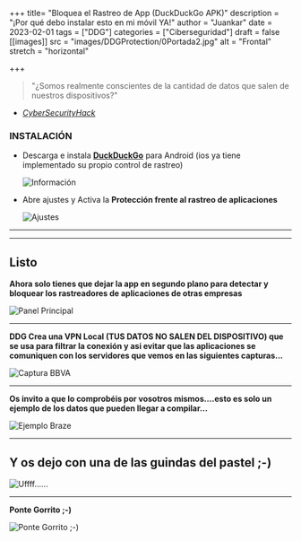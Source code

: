 +++
title= "Bloquea el Rastreo de App (DuckDuckGo APK)"
description = "¡Por qué debo instalar esto en mi móvil YA!"
author = "Juankar"
date = 2023-02-01
tags = ["DDG"]
categories = ["Ciberseguridad"]
draft = false
[[images]]
  src = "images/DDGProtection/0Portada2.jpg"
  alt = "Frontal"
  stretch = "horizontal"

+++


> "¿Somos realmente conscientes de la cantidad de datos que salen de nuestros dispositivos?"  
-
	[*CyberSecurityHack*][def1] 


### INSTALACIÓN ###   

- Descarga e instala [**DuckDuckGo**][def2] para Android (ios ya tiene implementado su propio control de rastreo)   

  ![Información](/images/DDGProtection/1Portada.png "Información")    

- Abre ajustes y Activa la **Protección frente al rastreo de aplicaciones** 

  ![Ajustes](/images/DDGProtection/01.png "Ajustes")  

---  
---  

## Listo ##   
**Ahora solo tienes que dejar la app en segundo plano para detectar y bloquear los 
rastreadores de aplicaciones de otras empresas**  


![Panel Principal](/images/DDGProtection/1.jpg "Panel Principal")  


---  

**DDG Crea una VPN Local (TUS DATOS NO SALEN DEL DISPOSITIVO) que se usa para filtrar la conexión y asi evitar que las aplicaciones se comuniquen con los servidores que vemos en las siguientes capturas...**

![Captura BBVA](/images/DDGProtection/3.1.png "Captura BBVA") 

---   

**Os invito a que lo comprobéis por vosotros mismos….esto es solo un ejemplo de los datos que pueden llegar a compilar…**

![Ejemplo Braze](/images/DDGProtection/Braze.jpg "Ejemplo Braze") 

---  

## Y os dejo con una de las guindas del pastel ;-)  ## 


![Uffff......](/images/DDGProtection/Linkdn.jpg "Ufff....")   

---  

**Ponte Gorrito ;-)**

![Ponte Gorrito ;-)](/images/DDGProtection/FIN.png "Ponte Gorrito ;-)")



[def1]: https://bit.ly/3XNpna1
[def2]: https://play.google.com/store/apps/details?id=com.duckduckgo.mobile.android  
